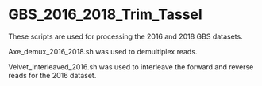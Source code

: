 # GBS_2016_2018_Trim_Tassel

These scripts are used for processing the 2016 and 2018 GBS datasets.  

Axe_demux_2016_2018.sh was used to demultiplex reads.

Velvet_Interleaved_2016.sh was used to interleave the forward and reverse reads for the 2016 dataset.
